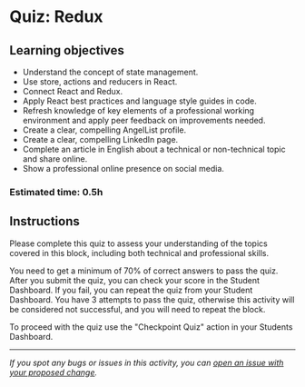 # Quiz: Redux

## Learning objectives
- Understand the concept of state management.
- Use store, actions and reducers in React.
- Connect React and Redux.
- Apply React best practices and language style guides in code.
- Refresh knowledge of key elements of a professional working environment and apply peer feedback on improvements needed.
- Create a clear, compelling AngelList profile.
- Create a clear, compelling LinkedIn page.
- Complete an article in English about a technical or non-technical topic and share online.
- Show a professional online presence on social media.

### Estimated time: 0.5h

## Instructions

Please complete this quiz to assess your understanding of the topics covered in this block, including both technical and professional skills.

You need to get a minimum of 70% of correct answers to pass the quiz. After you submit the quiz, you can check your score in the Student Dashboard. If you fail, you can repeat the quiz from your Student Dashboard. You have 3 attempts to pass the quiz, otherwise this activity will be considered not successful, and you will need to repeat the block.

To proceed with the quiz use the "Checkpoint Quiz" action in your Students Dashboard. 

------

_If you spot any bugs or issues in this activity, you can [open an issue with your proposed change](https://github.com/microverseinc/curriculum-transversal-skills/blob/main/git-github/articles/open_issue.md)._
